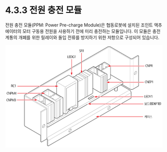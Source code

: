 # 4.3.3 전원 충전 모듈

전원 충전 모듈\(PPM: Power Pre-charge Module\)은 협동로봇에 설치된 조인트 액추에이터의 모터 구동용 전원을 사용하기 전에 미리 충전하는 모듈입니다. 이 모듈은 충전 계통의 개폐를 위한 릴레이와 돌입 전류를 방지하기 위한 저항으로 구성되어 있습니다.

![&#xADF8;&#xB9BC; 35 &#xC804;&#xC6D0; &#xCDA9;&#xC804; &#xBAA8;&#xB4C8;\(PPM\)](../../../.gitbook/assets/image117.png)

